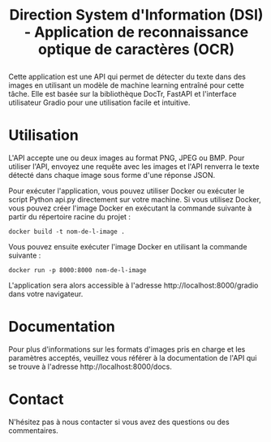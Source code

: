 # <p align="center">Direction System d'Information (DSI) - Application de reconnaissance optique de caractères (OCR) </p>

Cette application est une API qui permet de détecter du texte dans des images en utilisant un modèle de machine learning entraîné pour cette tâche. Elle est basée sur la bibliothèque DocTr, FastAPI et l'interface utilisateur Gradio pour une utilisation facile et intuitive.

# Utilisation

L'API accepte une ou deux images au format PNG, JPEG ou BMP. Pour utiliser l'API, envoyez une requête avec les images et l'API renverra le texte détecté dans chaque image sous forme d'une réponse JSON.

Pour exécuter l'application, vous pouvez utiliser Docker ou exécuter le script Python api.py directement sur votre machine. Si vous utilisez Docker, vous pouvez créer l'image Docker en exécutant la commande suivante à partir du répertoire racine du projet :

```
docker build -t nom-de-l-image .
```

Vous pouvez ensuite exécuter l'image Docker en utilisant la commande suivante :

```
docker run -p 8000:8000 nom-de-l-image
```

L'application sera alors accessible à l'adresse http://localhost:8000/gradio dans votre navigateur.

# Documentation

Pour plus d'informations sur les formats d'images pris en charge et les paramètres acceptés, veuillez vous référer à la documentation de l'API qui se trouve à l'adresse http://localhost:8000/docs.

# Contact

N'hésitez pas à nous contacter si vous avez des questions ou des commentaires.
